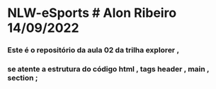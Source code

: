 # NLW-eSports  # Alon Ribeiro 14/09/2022

### Este  é o repositório da aula 02 da trilha explorer ,
### se atente a estrutura do código html , tags header , main , section ;

